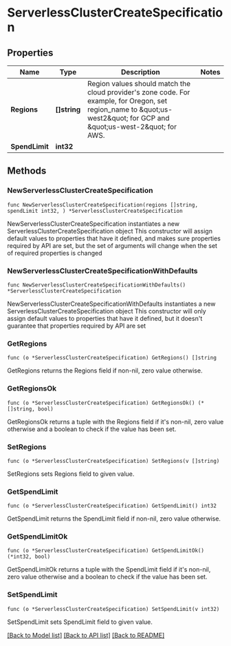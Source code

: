 # ServerlessClusterCreateSpecification

## Properties

Name | Type | Description | Notes
------------ | ------------- | ------------- | -------------
**Regions** | **[]string** | Region values should match the cloud provider&#39;s zone code. For example, for Oregon, set region_name to \&quot;us-west2\&quot; for GCP and \&quot;us-west-2\&quot; for AWS. | 
**SpendLimit** | **int32** |  | 

## Methods

### NewServerlessClusterCreateSpecification

`func NewServerlessClusterCreateSpecification(regions []string, spendLimit int32, ) *ServerlessClusterCreateSpecification`

NewServerlessClusterCreateSpecification instantiates a new ServerlessClusterCreateSpecification object
This constructor will assign default values to properties that have it defined,
and makes sure properties required by API are set, but the set of arguments
will change when the set of required properties is changed

### NewServerlessClusterCreateSpecificationWithDefaults

`func NewServerlessClusterCreateSpecificationWithDefaults() *ServerlessClusterCreateSpecification`

NewServerlessClusterCreateSpecificationWithDefaults instantiates a new ServerlessClusterCreateSpecification object
This constructor will only assign default values to properties that have it defined,
but it doesn't guarantee that properties required by API are set

### GetRegions

`func (o *ServerlessClusterCreateSpecification) GetRegions() []string`

GetRegions returns the Regions field if non-nil, zero value otherwise.

### GetRegionsOk

`func (o *ServerlessClusterCreateSpecification) GetRegionsOk() (*[]string, bool)`

GetRegionsOk returns a tuple with the Regions field if it's non-nil, zero value otherwise
and a boolean to check if the value has been set.

### SetRegions

`func (o *ServerlessClusterCreateSpecification) SetRegions(v []string)`

SetRegions sets Regions field to given value.


### GetSpendLimit

`func (o *ServerlessClusterCreateSpecification) GetSpendLimit() int32`

GetSpendLimit returns the SpendLimit field if non-nil, zero value otherwise.

### GetSpendLimitOk

`func (o *ServerlessClusterCreateSpecification) GetSpendLimitOk() (*int32, bool)`

GetSpendLimitOk returns a tuple with the SpendLimit field if it's non-nil, zero value otherwise
and a boolean to check if the value has been set.

### SetSpendLimit

`func (o *ServerlessClusterCreateSpecification) SetSpendLimit(v int32)`

SetSpendLimit sets SpendLimit field to given value.



[[Back to Model list]](../README.md#documentation-for-models) [[Back to API list]](../README.md#documentation-for-api-endpoints) [[Back to README]](../README.md)


